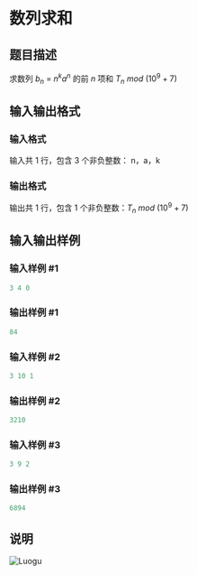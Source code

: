 # 数列求和

## 题目描述

求数列 ${b_n \ = \ n^ka^n}$ 的前 ${n}$ 项和 ${T_n \ mod \ \left( 10^9+7 \right) }$

## 输入输出格式

### 输入格式

输入共 1 行，包含 3 个非负整数： n，a，k

### 输出格式

输出共 1 行，包含 1 个非负整数：${T_n \ mod \ \left( 10^9+7 \right) }$

## 输入输出样例

### 输入样例 #1

```cpp
3 4 0
```


### 输出样例 #1

```cpp
84
```


### 输入样例 #2

```cpp
3 10 1
```


### 输出样例 #2

```cpp
3210
```


### 输入样例 #3

```cpp
3 9 2
```


### 输出样例 #3

```cpp
6894
```


## 说明

![Luogu](https://cdn.luogu.com.cn/upload/pic/37937.png)

